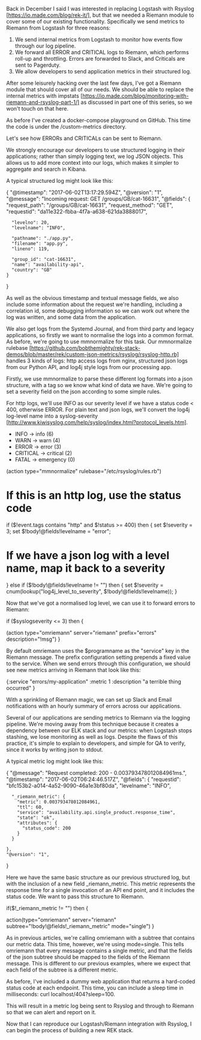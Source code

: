 Back in December I said I was interested in replacing Logstash with Rsyslog
[https://io.made.com/blog/rek-it/], but that we needed a Riemann module to cover
some of our existing functionality. Specifically we send metrics to Riemann from
Logstash for three reasons:

 1. We send internal metrics from Logstash to monitor how events flow through
    our log pipeline.
 2. We forward all ERROR and CRITICAL logs to Riemann, which performs roll-up
    and throttling. Errors are forwarded to Slack, and Criticals are sent to
    Pagerduty.
 3. We allow developers to send application metrics in their structured log.

After some leisurely hacking over the last few days, I've got a Riemann module
that should cover all of our needs. We should be able to replace the internal
metrics with impstats
[https://io.made.com/blog/monitoring-with-riemann-and-rsyslog-part-1/]  as
discussed in part one of this series, so we won't touch on that here.

As before I've created a docker-compose playground on GitHub. This time the code
is under the /custom-metrics directory.

Let's see how ERRORs and CRITICALs can be sent to Riemann.



We strongly encourage our developers to use structured logging in their
applications; rather than simply logging text, we log JSON objects. This allows
us to add more context into our logs, which makes it simpler to aggregate and
search in Kibana.

A typical structured log might look like this:

{
    "@timestamp": "2017-06-02T13:17:29.594Z",
    "@version": "1",
    "@message": "Incoming request: GET /groups/GB/cat-16631",
    "@fields": {
      "request_path": "/groups/GB/cat-16631",
      "request_method": "GET",
      "requestid": "da11e322-fbba-4f7a-a638-621da3888017",
      
      "levelno": 20,
      "levelname": "INFO",
      
      "pathname": "./app.py",
      "filename": "app.py",
      "lineno": 119,
      
      "group_id": "cat-16631",
      "name": "availability-api",
      "country": "GB"
    }
  }


As well as the obvious timestamp and textual message fields, we also include
some information about the request we're handling, including a correlation id,
some debugging information so we can work out where the log was written, and
some data from the application.

We also  get logs from the Systemd Journal, and from third party and legacy
applications, so firstly we want to normalise the logs into a common format. As
before, we're going to use mmnormalize for this task. Our mmnormalize rulebase
[https://github.com/bobthemighty/rek-stack-demos/blob/master/rek/custom-json-metrics/rsyslog/rsyslog-http.rb] 
 handles 3 kinds of logs: http access logs from nginx, structured json logs from
our Python API, and log4j style logs from our processing app.

Firstly, we use mmnormalize to parse these different log formats into a json
structure, with a tag so we know what kind of data we have. We're going to set a
severity field on the json according to some simple rules.

For http logs, we'll use INFO as our severity level if we have a status code <
400, otherwise ERROR.
For plain text and json logs, we'll convert the log4j log-level name into a 
syslog-severity
[http://www.kiwisyslog.com/help/syslog/index.html?protocol_levels.htm].

 * INFO -> info (6)
 * WARN -> warn (4)
 * ERROR -> error (3)
 * CRITICAL -> critical (2)
 * FATAL -> emergency (0)

(action type="mmnormalize" rulebase="/etc/rsyslog/rules.rb")

# If this is an http log, use the status code
if ($!event.tags contains "http" and $!status >= 400) then {
    set $!severity = 3;
    set $!body!@fields!levelname = "error";
# 
# If we have a json log with a level name, map it back to a severity    
} else if ($!body!@fields!levelname != "") then {
    set $!severity = cnum(lookup("log4j_level_to_severity", $!body!@fields!levelname));
} 


Now that we've got a normalised log level, we can use it to forward errors to
Riemann:

if ($syslogseverity <= 3) then {
  
   (action type="omriemann" 
        server="riemann"
        prefix="errors"
        description="!msg")
}


By default omriemann uses the $programname as the "service" key in the Riemann
message. The prefix configuration setting prepends a fixed value to the service.
When we send errors through this configuration, we should see new metrics
arriving in Riemann that look like this:

{:service "errors/my-application" :metric 1 :description "a terrible thing occurred" }


With a sprinkling of Riemann magic, we can set up Slack  and Email 
notifications with an hourly summary  of errors across our applications.



Several of our applications are sending metrics to Riemann via the logging
pipeline. We're moving away from this technique because it creates a dependency
between our ELK stack and our metrics: when Logstash stops stashing, we lose
monitoring as well as logs. Despite the flaws of this practice, it's simple to
explain to developers, and simple for QA to verify, since it works by writing
json to stdout.

A typical metric log might look like this:

{
    "@message": "Request completed: 200 - 0.003793478012084961ms.",
    "@timestamp": "2017-06-02T06:24:46.517Z",
    "@fields": {
      "requestid": "bfc153b2-a014-4a52-9090-46a1e3bf80da",
      "levelname": "INFO",
      
      "_riemann_metric": {
        "metric": 0.003793478012084961,
        "ttl": 60,
        "service": "availability.api.single_product.response_time",
        "state": "ok",
        "attributes": {
          "status_code": 200
        }
      }
      
    },
    "@version": "1",
}


Here we have the same basic structure as our previous structured log, but with
the inclusion of a new field _riemann_metric. This metric represents the
response time for a single invocation of an API end point, and it includes the
status code. We want to pass this structure to Riemann.

if($!_riemann_metric != "") then {
   
   action(type="omriemann" server="riemann" subtree="!body!@fields!_riemann_metric" mode="single")
}


As in previous articles, we're calling omriemann with a subtree  that contains
our metric data. This time, however, we're using mode=single. This tells
omriemann that every message contains a single metric, and that the fields of
the json subtree should be mapped to the fields of the Riemann message. This is
different to our previous examples, where we expect that each field of the
subtree is a different metric.

As before, I've included a dummy web application that returns a hard-coded
status code at each endpoint. This time, you can include a sleep time in
milliseconds: curl localhost/404?sleep=100.

This will result in a metric log being sent to Rsyslog and through to Riemann so
that we can alert and report on it.

Now that I can reproduce our Logstash/Riemann integration with Rsyslog, I can
begin the process of building a new REK stack.